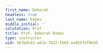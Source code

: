 ```yaml
---
first_name: Deborah
headless: true
last_name: Kobes
middle_initial: ''
salutation: Prof.
title: Prof. Deborah Kobes
type: instructor
uid: 3b7bdc62-a6cb-7632-fb03-ea955faf0e45
---
```


